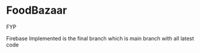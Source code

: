 # FoodBazaar
FYP


Firebase Implemented is the final branch which is main branch with all latest code
